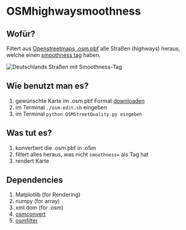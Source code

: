 # OSMhighwaysmoothness

## Wofür?

Filtert aus [Openstreetmaps .osm.pbf](http://download.geofabrik.de/europe/germany.html) alle Straßen (highways) heraus, welche einen [smoothness tag](http://taginfo.openstreetmap.org/keys/smoothness) haben.

![Deutschlands Straßen mit Smoothness-Tag](https://raw.github.com/balzer82/OSMhighwaysmoothness/master/germany-smoothnesstag.png)


## Wie benutzt man es?

1. gewünschte Karte im .osm.pbf Format [downloaden](http://download.geofabrik.de/europe/germany.html)
2. im Terminal `./osm-edit.sh` eingeben
3. im Terminal `python OSMStreetQuality.py eingeben`

## Was tut es?

1. konvertiert die .osm.pbf in .o5m
2. filtert alles heraus, was nicht `smoothness=` als Tag hat
3. rendert Karte

## Dependencies

1. Matplotlib (for Rendering)
2. numpy (for array)
3. xml.dom (for .osm)
3. [osmconvert](http://wiki.openstreetmap.org/wiki/Osmconvert)
4. [osmfilter](http://wiki.openstreetmap.org/wiki/DE:Osmfilter)

